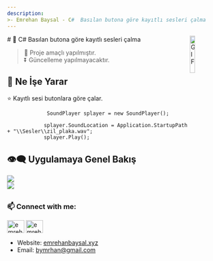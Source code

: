```yaml
---
description: 
>- Emrehan Baysal - C#  Basılan butona göre kayıtlı sesleri çalma
---
```


<img align="right" alt="GIF" src="https://global-uploads.webflow.com/6097e0eca1e875de53031ff6/61bb05edca00197f2e7a19cf_Csharp_Logo.png" width="15%"/>
# 🌱 C# Basılan butona göre kayıtlı sesleri çalma

> 📣 Proje amaçlı yapılmıştır.</br>
> ⏬ Güncelleme yapılmayacaktır. </br>


## 🔰 Ne İşe Yarar
⭐ Kayıtlı sesi butonlara göre çalar.</br>


                 SoundPlayer splayer = new SoundPlayer();

                splayer.SoundLocation = Application.StartupPath + "\\Sesler\\zil_plaka.wav";
                splayer.Play();
              

## 👁‍🗨 Uygulamaya Genel Bakış </br> 

<img src="https://user-images.githubusercontent.com/81330668/172053486-7f5711f9-8f2b-4612-82b8-1b009445970e.png" align="center" > </br> 
<img src="https://user-images.githubusercontent.com/81330668/172053481-f47cf618-e003-4c4a-98f9-20d9a7875f12.png" align="center" > </br> 

## <h3 align="left"> 📫 Connect with me:</h3>
<p align="left">
<a href="https://linkedin.com/in/emrehan-baysal" target="blank"><img align="center" src="https://raw.githubusercontent.com/rahuldkjain/github-profile-readme-generator/master/src/images/icons/Social/linked-in-alt.svg" alt="emrehan-baysal" height="30" width="40" /></a>
<a href="https://instagram.com/emrehanbysal" target="blank"><img align="center" src="https://raw.githubusercontent.com/rahuldkjain/github-profile-readme-generator/master/src/images/icons/Social/instagram.svg" alt="emrehanbysal" height="30" width="40" /></a>
  
</p>

- Website: [emrehanbaysal.xyz](https://www.emrehanbaysal.xyz//)
- Email: [bymrhan@gmail.com](mailto:bymrhan@gmail.com)
